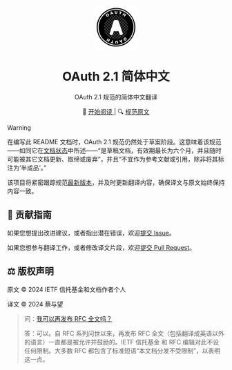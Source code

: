 <div style="text-align: center">
  <img src="src/public/oauth.svg" alt="OAuth logo" width="100" height="100" />
  <h1>OAuth 2.1 简体中文</h1>
  <p>OAuth 2.1 规范的简体中文翻译</p>
  📖
  <a href="https://oauth21.mrcai.dev" target="_blank" rel="noreferrer">
    开始阅读
  </a>
  | 🔍
  <a href="https://datatracker.ietf.org/doc/html/draft-ietf-oauth-v2-1-11" target="_blank" rel="noreferrer">
    规范原文
  </a>
</div>

> [!WARNING]
>
> 在编写此 README 文档时，OAuth 2.1 规范仍然处于草案阶段。这意味着该规范——如同它在[文档状态](docs/00-frontmatter.md#文档状态)中所述——“是草稿文档，有效期最长为六个月，并且随时可能被其它文档更新、取缔或废弃”，并且“不宜作为参考文献或引用，除非将其标注为‘半成品’。”
>
> 该项目将紧密跟踪规范[最新版本](https://github.com/oauth-wg/oauth-v2-1/releases/latest)，并及时更新翻译内容，确保译文与原文始终保持内容一致。

## 🤝 贡献指南

如果您想提出改进建议，或者指出潜在错误，欢迎[提交 Issue](https://github.com/mrcaidev/oauth-2.1-zh-hans/issues)。

如果您想参与翻译工作，或者修改译文片段，欢迎[提交 Pull Request](https://github.com/mrcaidev/oauth-2.1-zh-hans/pulls)。

## ⚖️ 版权声明

原文 © 2024 IETF 信托基金和文档作者个人

译文 © 2024 蔡与望

> 问：[我可以再发布 RFC 全文吗？](https://trustee.ietf.org/about/faq/)
>
> 答：可以。自 RFC 系列问世以来，再发布 RFC 全文（包括翻译成英语以外的语言）一直都是被允许并鼓励的。IETF 信托基金 和 RFC 编辑对此不设任何限制。大多数 RFC 都包含了标准短语“本文档分发不受限制”，以表明这一点。
